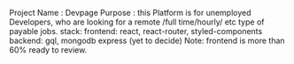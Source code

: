 Project Name : Devpage
Purpose : this Platform is for unemployed Developers, who are looking for a remote /full time/hourly/ etc type of payable jobs.
stack: frontend: react, react-router, styled-components
backend: gql, mongodb express (yet to decide)
Note: frontend is more than 60% ready to review.

